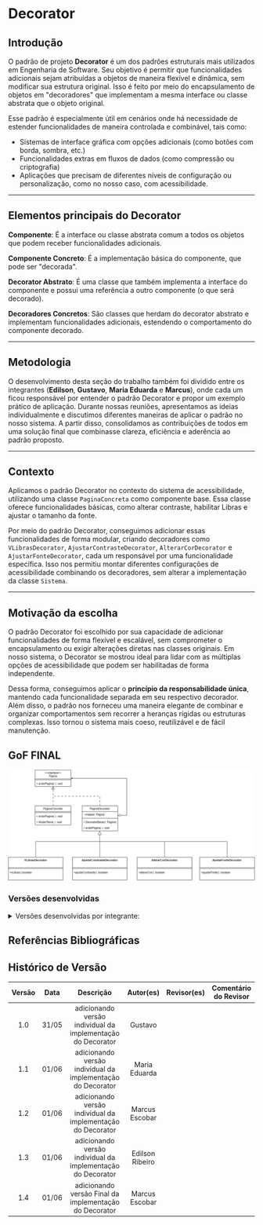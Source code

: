 # Decorator

## Introdução  
O padrão de projeto **Decorator** é um dos padrões estruturais mais utilizados em Engenharia de Software. Seu objetivo é permitir que funcionalidades adicionais sejam atribuídas a objetos de maneira flexível e dinâmica, sem modificar sua estrutura original. Isso é feito por meio do encapsulamento de objetos em "decoradores" que implementam a mesma interface ou classe abstrata que o objeto original.

Esse padrão é especialmente útil em cenários onde há necessidade de estender funcionalidades de maneira controlada e combinável, tais como:

- Sistemas de interface gráfica com opções adicionais (como botões com borda, sombra, etc.)  
- Funcionalidades extras em fluxos de dados (como compressão ou criptografia)  
- Aplicações que precisam de diferentes níveis de configuração ou personalização, como no nosso caso, com acessibilidade.

---

## Elementos principais do Decorator  

**Componente**: É a interface ou classe abstrata comum a todos os objetos que podem receber funcionalidades adicionais.  

**Componente Concreto**: É a implementação básica do componente, que pode ser "decorada".  

**Decorator Abstrato**: É uma classe que também implementa a interface do componente e possui uma referência a outro componente (o que será decorado).  

**Decoradores Concretos**: São classes que herdam do decorator abstrato e implementam funcionalidades adicionais, estendendo o comportamento do componente decorado.

---

## Metodologia  
O desenvolvimento desta seção do trabalho também foi dividido entre os integrantes (**Edilson**, **Gustavo**, **Maria Eduarda** e **Marcus**), onde cada um ficou responsável por entender o padrão Decorator e propor um exemplo prático de aplicação. Durante nossas reuniões, apresentamos as ideias individualmente e discutimos diferentes maneiras de aplicar o padrão no nosso sistema. A partir disso, consolidamos as contribuições de todos em uma solução final que combinasse clareza, eficiência e aderência ao padrão proposto.

---

## Contexto  
Aplicamos o padrão Decorator no contexto do sistema de acessibilidade, utilizando uma classe `PaginaConcreta` como componente base. Essa classe oferece funcionalidades básicas, como alterar contraste, habilitar Libras e ajustar o tamanho da fonte. 

Por meio do padrão Decorator, conseguimos adicionar essas funcionalidades de forma modular, criando decoradores como `VLibrasDecorator`, `AjustarContrasteDecorator`, `AlterarCorDecorator` e `AjustarFonteDecorator`, cada um responsável por uma funcionalidade específica. Isso nos permitiu montar diferentes configurações de acessibilidade combinando os decoradores, sem alterar a implementação da classe `Sistema`.

---

## Motivação da escolha  
O padrão Decorator foi escolhido por sua capacidade de adicionar funcionalidades de forma flexível e escalável, sem comprometer o encapsulamento ou exigir alterações diretas nas classes originais. Em nosso sistema, o Decorator se mostrou ideal para lidar com as múltiplas opções de acessibilidade que podem ser habilitadas de forma independente. 

Dessa forma, conseguimos aplicar o **princípio da responsabilidade única**, mantendo cada funcionalidade separada em seu respectivo decorador. Além disso, o padrão nos forneceu uma maneira elegante de combinar e organizar comportamentos sem recorrer a heranças rígidas ou estruturas complexas. Isso tornou o sistema mais coeso, reutilizável e de fácil manutenção.


## GoF FINAL

![Modelagem do Decorator - Acessibilidade](../../assets/GOFsEstruturais/Decorator/DecoratorFinal.png)

### Versões desenvolvidas

<details>
<summary>Versões desenvolvidas por integrante:</summary>

<details>
<summary>Versão do Gustavo:</summary>

### Gustavo

A implementação foi desenvolvida com base no exemplo disponibilizado pela professora no Aprender3 e, também baseado no site refactoring guru, adaptando-o para os nossos componentes.

### Modelagem

![Modelagem do Decorator - Acessibilidade](../../assets/GOFsEstruturais/Decorator/DecoratorGustavo.png)

<center>

Autor: [Gustavo Feitosa Haubert](https://github.com/GustavoHaubert)

</center>

### Código

```python

from abc import ABC, abstractmethod

class Pagina(ABC):
    @abstractmethod
    def exibir_pagina(self):
        pass

class PaginaConcreta(Pagina):
    def exibir_pagina(self):
        return "Exibindo página padrão."

    def mudar_tema(self):
        return "Tema padrão aplicado."

class PaginaDecorator(Pagina):
    def __init__(self, c: Pagina):
        self.wrapper = c

    def exibir_pagina(self):
        return self.wrapper.exibir_pagina()

class Contraste(PaginaDecorator):
    def alterar_contraste(self):
        return "Contraste aumentado."

    def alterar_cor(self):
        return "Cor ajustada para acessibilidade."

    def exibir_pagina(self):
        return f"{self.wrapper.exibir_pagina()} + {self.alterar_contraste()} + {self.alterar_cor()}"

class TamanhoFonte(PaginaDecorator):
    def aumentar_fonte(self):
        return "Fonte aumentada."

    def diminuir_fonte(self):
        return "Fonte diminuída."

    def mudar_cor(self):
        return "Cor da fonte alterada."

    def exibir_pagina(self):
        return f"{self.wrapper.exibir_pagina()} + {self.aumentar_fonte()} + {self.mudar_cor()}"

class TamanhoBotao(PaginaDecorator):
    def aumentar_botao(self):
        return "Botões aumentados."

    def diminuir_botao(self):
        return "Botões diminuídos."

    def alterar_cor_botao(self):
        return "Cor dos botões alterada."

    def exibir_pagina(self):
        return f"{self.wrapper.exibir_pagina()} + {self.aumentar_botao()} + {self.alterar_cor_botao()}"


```

<center>

Autor: [Gustavo Feitosa Haubert](https://github.com/GustavoHaubert)

</center>

</details>

<details>
<summary>Versão do Marcus:</summary>

### Marcus Escobar

### Modelagem

![Modelagem do Decorator - Acessibilidade](../../assets/GOFsEstruturais/Decorator/DecoratorMarcusEscobar.png)

<center>

Autor: [Marcus Escobar](https://github.com/MarcusEscobar)

</center>

### Código

```python

from abc import ABC, abstractmethod

class Acessibilidade(ABC): #interface Acessibilidade
    @abstractmethod
    def ajustar_contraste(self) -> bool:
        pass

    @abstractmethod
    def alterar_cor(self) -> bool:
        pass

    @abstractmethod
    def v_libras(self) -> bool:
        pass

    @abstractmethod
    def ajustar_fonte(self) -> bool:
        pass

#Comportamento Base
class Sistema(Acessibilidade):
    def __init__(self):
        self.vibras_habilitado = False
        self.contraste = "baixo"
        self.tamanho_fonte = 12

    def ajustar_contraste(self) -> bool:
        self.contraste = "alto"
        print("Contraste ajustado para alto")
        return True

    def alterar_cor(self) -> bool:
        print("Cores alteradas para modo acessível")
        return True

    def v_libras(self) -> bool:
        self.vibras_habilitado = True
        print("Libras habilitado")
        return True

    def ajustar_fonte(self) -> bool:
        self.tamanho_fonte += 2
        print(f"Tamanho da fonte ajustado para {self.tamanho_fonte}")
        return True

#Decorator
class Decorator(Acessibilidade):
    def __init__(self, component: Acessibilidade):
        self.component = component

    def ajustar_contraste(self) -> bool:
        return self.component.ajustar_contraste()

    def alterar_cor(self) -> bool:
        return self.component.alterar_cor()

    def v_libras(self) -> bool:
        return self.component.v_libras()

    def ajustar_fonte(self) -> bool:
        return self.component.ajustar_fonte()

```

<center>

Autor: [Marcus Escobar](https://github.com/MarcusEscobar)

</center>

</details>

<details>
<summary>Versão da Maria Eduarda:</summary>

## Introdução

Este exemplo é só um modelo de como poderia ser feito!

O padrão **Decorator** (ou Decorador) é um padrão **estrutural** que permite **adicionar funcionalidades a objetos de forma flexível**, sem alterar a estrutura das classes originais. Ele segue o princípio de **abertura/fechamento** do SOLID: aberto para extensão, fechado para modificação.

No contexto de interfaces gráficas e acessibilidade, esse padrão é extremamente útil para permitir que usuários apliquem diferentes **níveis de personalização**, como:

- Alterar tamanho da fonte
- Modificar tamanho dos botões
- Mudar contraste ou cores da interface

## Contexto

Imagine que temos um componente base chamado `Visual`, que representa a aparência padrão do site. Podemos "decorar" esse visual com camadas de customização que o usuário escolhe.

Cada decorador adiciona uma **nova funcionalidade visual**, como aumentar a fonte, trocar cores, ou redimensionar botões, sem precisar reescrever ou estender diretamente o visual original.

## Estrutura de Classes

- `Visual`: classe base (interface ou componente simples).
- `VisualDecorator`: classe abstrata que estende `Visual` e serve de base para os decoradores concretos.
- `FonteGrande`, `BotoesGrandes`, `ContrasteAlto`: decoradores que adicionam customizações específicas.

![Modelagem do Decorator - Acessibilidade](../../assets/GOFsEstruturais/Decorator/DecoratorDuda.png)

<center>

Autor: [Maria Eduarda Vieira ](https://github.com/DudaV228)

</center>

### Código

```python

# Classe base
class Visual:
    def renderizar(self):
        return "Site padrão"

# Decorador base
class VisualDecorator(Visual):
    def __init__(self, visual):
        self._visual = visual

    def renderizar(self):
        return self._visual.renderizar()

# Aumentar fonte
class FonteGrande(VisualDecorator):
    def renderizar(self):
        return f"{super().renderizar()} + Fonte Grande"

# Botões maiores
class BotoesGrandes(VisualDecorator):
    def renderizar(self):
        return f"{super().renderizar()} + Botões Grandes"

# Contraste Alto
class ContrasteAlto(VisualDecorator):
    def renderizar(self):
        return f"{super().renderizar()} + Contraste Alto"

#Exemplo de uso
visual_padrao = Visual()
print(visual_padrao.renderizar())

visual_customizado = ContrasteAlto(FonteGrande(BotoesGrandes(visual_padrao)))
print(visual_customizado.renderizar())

```

<center>

Autor: [Maria Eduarda Vieira ](https://github.com/DudaV228)

</center>
</details>

<details>
<summary>Versão do Edilson:</summary>

### Edilson

### Modelagem

![Modelagem do Decorator - Acessibilidade](../../assets/GOFsEstruturais/Decorator/DecoratorEdilson.png)

<center>

Autor: [Edilson Ribeiro](https://github.com/edilson-r-jr)

</center>

### Código

```python

from abc import ABC, abstractmethod

# 1) Interface / Componente
class SistemaComponent(ABC):
    @abstractmethod
    def ajustar_contraste(self) -> bool:
        pass

    @abstractmethod
    def ajustar_fonte(self) -> bool:
        pass

    @abstractmethod
    def habilitar_vibras(self) -> bool:
        pass

    @abstractmethod
    def armazenar_memoria(self) -> bool:
        pass


# 2) Implementação “core” do Sistema
class SistemaCore(SistemaComponent):
    def ajustar_contraste(self) -> bool:
        print("[SistemaCore] Contraste ajustado (configuração padrão).")
        return True

    def ajustar_fonte(self) -> bool:
        print("[SistemaCore] Fonte ajustada (configuração padrão).")
        return True

    def habilitar_vibras(self) -> bool:
        print("[SistemaCore] Vibração habilitada (configuração padrão).")
        return True

    def armazenar_memoria(self) -> bool:
        print("[SistemaCore] Memória armazenada (configuração padrão).")
        return True


# 3) Decorator abstrato
class SistemaDecorator(SistemaComponent):
    def __init__(self, componente: SistemaComponent):
        self._wrappee = componente

    def ajustar_contraste(self) -> bool:
        return self._wrappee.ajustar_contraste()

    def ajustar_fonte(self) -> bool:
        return self._wrappee.ajustar_fonte()

    def habilitar_vibras(self) -> bool:
        return self._wrappee.habilitar_vibras()

    def armazenar_memoria(self) -> bool:
        return self._wrappee.armazenar_memoria()


# 4) Decorators concretos

class ContrasteDecorator(SistemaDecorator):
    def __init__(self, componente: SistemaComponent):
        super().__init__(componente)

    def ajustar_contraste(self) -> bool:
        print("[ContrasteDecorator] Pré-processamento de contraste.")
        resultado = super().ajustar_contraste()
        print("[ContrasteDecorator] Pós-processamento de contraste.")
        return resultado


class FonteDecorator(SistemaDecorator):
    def __init__(self, componente: SistemaComponent):
        super().__init__(componente)

    def ajustar_fonte(self) -> bool:
        print("[FonteDecorator] Pré-processamento de fonte.")
        resultado = super().ajustar_fonte()
        print("[FonteDecorator] Pós-processamento de fonte.")
        return resultado


class VibrasDecorator(SistemaDecorator):
    def __init__(self, componente: SistemaComponent):
        super().__init__(componente)

    def habilitar_vibras(self) -> bool:
        print("[VlibrasDecorator] Pré-processamento de vibração.")
        resultado = super().habilitar_vibras()
        print("[VlibrasDecorator] Pós-processamento de vibração.")
        return resultado


class ArmazenarMemoriaDecorator(SistemaDecorator):
    def __init__(self, componente: SistemaComponent):
        super().__init__(componente)

    def armazenar_memoria(self) -> bool:
        print("[ArmazenarMemoriaDecorator] Pré-processamento de armazenamento.")
        resultado = super().armazenar_memoria()
        print("[ArmazenarMemoriaDecorator] Pós-processamento de armazenamento.")
        return resultado

```

</details>

</details>

## Referências Bibliográficas

## Histórico de Versão

| Versão | Data  |                          Descrição                          |    Autor(es)    | Revisor(es) | Comentário do Revisor |
| :----: | :---: | :---------------------------------------------------------: | :-------------: | :---------: | :-------------------: |
|  1.0   | 31/05 | adicionando versão individual da implementação do Decorator |     Gustavo     |             |                       |
|  1.1   | 01/06 | adicionando versão individual da implementação do Decorator |  Maria Eduarda  |             |                       |
|  1.2   | 01/06 | adicionando versão individual da implementação do Decorator | Marcus Escobar  |             |                       |
|  1.3   | 01/06 | adicionando versão individual da implementação do Decorator | Edilson Ribeiro |             |                       |
|  1.4   | 01/06 | adicionando versão Final da implementação do Decorator | Marcus Escobar |             |                       |
